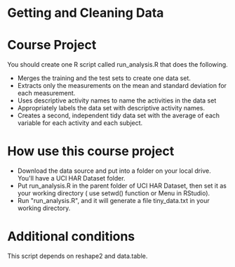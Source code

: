 # Getting and Cleaning Data
# Course Project

You should create one R script called run_analysis.R that does the following.

- Merges the training and the test sets to create one data set.
- Extracts only the measurements on the mean and standard deviation for each measurement.
- Uses descriptive activity names to name the activities in the data set
- Appropriately labels the data set with descriptive activity names.
- Creates a second, independent tidy data set with the average of each variable for each activity and each subject.

# How use this course project

- Download the data source and put into a folder on your local drive. You'll have a UCI HAR Dataset folder.
- Put run_analysis.R in the parent folder of UCI HAR Dataset, then set it as your working directory ( use setwd() function or Menu in RStudio).
- Run "run_analysis.R", and it will generate a file tiny_data.txt in your working directory.

# Additional conditions

This script depends on reshape2 and data.table.
